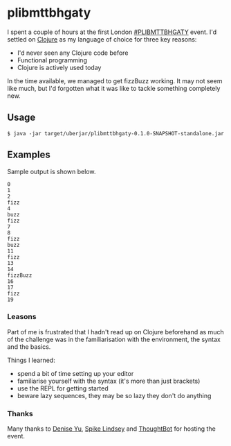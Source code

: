 # plibmttbhgaty

I spent a couple of hours at the first London [#PLIBMTTBHGATY](http://plibmttbhgaty.com) event. I'd settled on [Clojure](http://www.clojure.org) as my language of choice for three key reasons:

 - I'd never seen any Clojure code before
 - Functional programming
 - Clojure is actively used today

In the time available, we managed to get fizzBuzz working. It may not seem like much, but I'd forgotten what it was like to tackle something completely new.

## Usage

    $ java -jar target/uberjar/plibmttbhgaty-0.1.0-SNAPSHOT-standalone.jar

## Examples

Sample output is shown below.

```
0
1
2
fizz
4
buzz
fizz
7
8
fizz
buzz
11
fizz
13
14
fizzBuzz
16
17
fizz
19
```

### Leasons

Part of me is frustrated that I hadn't read up on Clojure beforehand as much of the challenge was in the familiarisation with the environment, the syntax and the basics.

Things I learned:

 - spend a bit of time setting up your editor
 - familiarise yourself with the syntax (it's more than just brackets)
 - use the REPL for getting started
 - beware lazy sequences, they may be so lazy they don't do anything



### Thanks

Many thanks to [Denise Yu](https://github.com/deniseyu), [Spike Lindsey](https://github.com/spike01) and [ThoughtBot](https://thoughtbot.com) for hosting the event.
